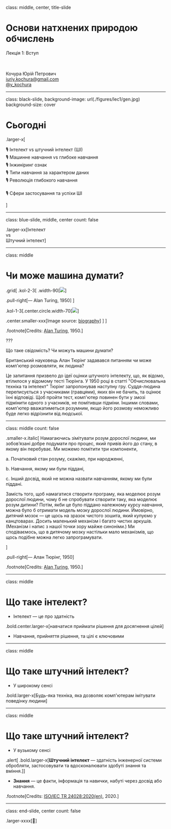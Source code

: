 class: middle, center, title-slide

# Основи натхнених природою обчислень

Лекція 1:  Вступ 

<br><br>
Кочура Юрій Петрович<br>
[iuriy.kochura@gmail.com](mailto:iuriy.kochura@gmail.com) <br>
<a href="https://t.me/y_kochura">@y_kochura</a> <br>


---


class:  black-slide, 
background-image: url(./figures/lec1/gen.jpg)
background-size: cover


# Сьогодні

.larger-x[ <p class="shadow" style="line-height: 280%;"> 

🎙️ Інтелект vs штучний інтелект (ШІ) <br>
🎙️ Машинне навчання vs глибоке навчання <br> 
🎙️ Iнжинiринг ознак <br> 
🎙️ Типи навчання за характером даних <br>
🎙️ Революція глибокого навчання <br>    
🎙️ Сфери застосування та успіхи ШІ <br>
</p>]

---


class: blue-slide, middle, center
count: false

.larger-xx[Інтелект <br> vs <br> Штучний інтелект]

---

class: middle

# Чи може машина думати?
.grid[
.kol-2-3[
.width-90[![](figures/lec1/computing-machinery-and-intelligence.jpg)]

.pull-right[&mdash; Alan Turing, 1950]
]

.kol-1-3[.center.circle.width-70[![](figures/lec1/turing.jpg)]

.center.smaller-xxx[Image source: [biography](https://www.biography.com/scientist/alan-turing)]
  ]
]

.footnote[Credits: [Alan Turing](https://academic.oup.com/mind/article/LIX/236/433/986238), 1950.]

???

Що таке свідомість?
Чи можуть машини думати?

Британський науковець Алан Тюрінг задавався питанням
чи може комп'ютер розмовляти, як людина?

Це запитання призвело до ідеї оцінки штучного інтелекту, що, як відомо, втілилося у відомому тесті Тюрінга. У 1950 році в статті "Обчислювальна техніка та інтелект" Тюрінг запропонував наступну гру.
Суддя-людина переписується з учасниками (гравцями), яких він не бачить, та оцінює їхні відповіді. Щоб пройти тест, комп'ютер повинен бути у змозі підмінити одного з учасників, не помітивши підміни. Іншими словами, комп'ютер вважатиметься розумним, якщо його розмову неможливо буде легко відрізнити від людської.

---

class: middle
count: false


.smaller-x.italic[
Намагаючись зімітувати розум дорослої людини, ми зобов’язані добре подумати про процес, який привів його до стану, в якому він перебуває. Ми можемо помітити три компоненти,

  a. Початковий стан розуму, скажімо, при народженні,

  b. Навчання, якому ми були піддані,

  c. Інший досвід, який не можна назвати навчанням, якому ми були піддані.

Замість того, щоб намагатися створити програму, яка моделює розум дорослої людини, чому б не спробувати створити таку, яка моделює розум дитини? Потім, якби це було піддано належному курсу навчання, можна було б отримати модель мозку дорослої людини. Ймовірно, дитячий мозок &mdash; це щось на зразок чистого зошита, який купуємо у канцтоварах. Досить маленький механізм і багато чистих аркушів. (Механізм і напис з нашої точки зору майже синоніми.) Ми сподіваємось, що в дитячому мозку настільки мало механізмів, що щось подібне можна легко запрограмувати.


]

.pull-right[&mdash; Алан Тюрінг, 1950]

.footnote[Credits: [Alan Turing](https://academic.oup.com/mind/article/LIX/236/433/986238), 1950.]

---

class: middle

# Що таке інтелект?

- Інтелект &mdash; це про здатність

.bold.center.larger-x[навчатися приймати рішення для досягнення цілей]
   

- Навчання, прийняття рішення, та цілі є ключовими

---

class: middle

# Що таке штучний інтелект?

- У широкому сенсі 

.bold.larger-x[Будь-яка техніка, яка дозволяє комп'ютерам імітувати поведінку людини]
   
---

class: middle

# Що таке штучний інтелект?

- У вузькому сенсі 

.alert[
.bold.larger-x[**Штучний інтелект** &mdash; здатність інженерної системи обробляти, застосовувати та вдосконалювати здобуті знання та вміння.]]

- **Знання** &mdash; це факти, інформація та навички, набуті через досвід або навчання.

.footnote[Credits: [ISO/IEC TR 24028:2020(en)](https://www.iso.org/obp/ui/#iso:std:iso-iec:tr:24028:ed-1:v1:en:term:3.4), 2020.]

---


class: end-slide, center
count: false

.larger-xxxx[🏁]
